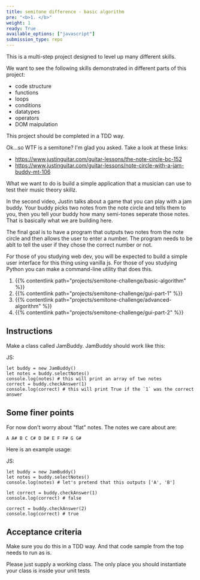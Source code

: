```yaml
---
title: semitone difference - basic algorithm
pre: "<b>1. </b>"
weight: 1
ready: True
available_options: ["javascript"]
submission_type: repo
---
```


This is a multi-step project designed to level up many different skills.

We want to see the following skills demonstrated in different parts of this project:

- code structure
- functions
- loops
- conditions
- datatypes
- operators
- DOM maipulation

This project should be completed in a TDD way.

Ok...so WTF is a semitone? I'm glad you asked. Take a look at these links:

- https://www.justinguitar.com/guitar-lessons/the-note-circle-bc-152
- https://www.justinguitar.com/guitar-lessons/note-circle-with-a-jam-buddy-mt-106

What we want to do is build a simple application that a musician can use to test their music theory skillz.

In the second video, Justin talks about a game that you can play with a jam buddy. Your buddy picks two notes from the note circle and tells them to you, then you tell your buddy how many semi-tones seperate those notes. That is basically what we are building here.

The final goal is to have a program that outputs two notes from the note circle and then allows the user to enter a number. The program needs to be ablt to tell the user if they chose the correct number or not.

For those of you studying web dev, you will be expected to build a simple user interface for this thing using vanilla js. For those of you studying Python you can make a command-line utility that does this.

1. {{% contentlink path="projects/semitone-challenge/basic-algorithm" %}}
2. {{% contentlink path="projects/semitone-challenge/gui-part-1" %}}
3. {{% contentlink path="projects/semitone-challenge/advanced-algorithm" %}}
4. {{% contentlink path="projects/semitone-challenge/gui-part-2" %}}

## Instructions

Make a class called JamBuddy. JamBuddy should work like this:

JS:

```
let buddy = new JamBuddy()
let notes = buddy.selectNotes()
console.log(notes) # this will print an array of two notes
correct = buddy.checkAnswer(1)
console.log(correct) # this will print True if the `1` was the correct answer
```

## Some finer points

For now don't worry about "flat" notes. The notes we care about are:

```
A A# B C C# D D# E F F# G G#
```

Here is an example usage:

JS:

```
let buddy = new JamBuddy()
let notes = buddy.selectNotes()
console.log(notes) # let's pretend that this outputs ['A', 'B']

let correct = buddy.checkAnswer(1)
console.log(correct) # false

correct = buddy.checkAnswer(2)
console.log(correct) # true
```

## Acceptance criteria

Make sure you do this in a TDD way. And that code sample from the top needs to run as is.

Please just supply a working class. The only place you should instantiate your class is inside your unit tests
